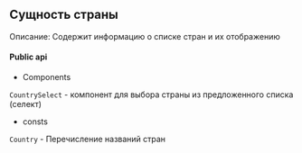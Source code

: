 
## Сущность страны

Описание:
Содержит информацию о списке стран и их отображению

#### Public api

- Components

`CountrySelect` - компонент для выбора страны из предложенного списка (селект)


- consts

`Country` - Перечисление названий стран

